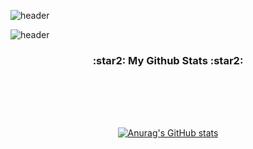 ![header](https://capsule-render.vercel.app/api?type=slice&color=gradient&height=160&section=header&text=JeongIn's%20Github%20&fontAlign=50&fontAlignY=70&fontSize=90&fontColor=000000)

![header](https://capsule-render.vercel.app/api?type=slice&color=auto&height=300&section=header&text=Hyeji's%20&fontSize=90&animation=fadeIn&fontAlignY=38&desc=GitHub%20🧚🏻‍♀️&descAlignY=51&descAlign=62)

<h3 align="center">:star2: My Github Stats :star2:</h3>
<div align="center">

<br /><br />
---

  
  
[![Anurag's GitHub stats](https://github-readme-stats.vercel.app/api?username=hyeinisfree&hide_title=true&show_icons=true&include_all_commits=true&disable_animations=true&theme=vue)](https://github.com/anuraghazra/github-readme-stats)
</div>
